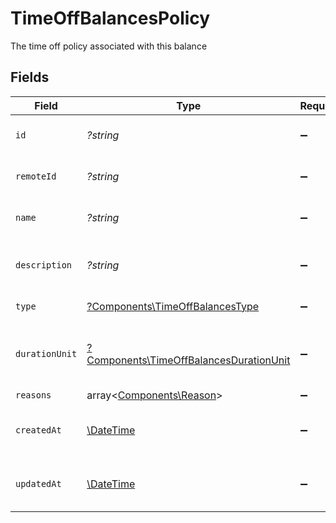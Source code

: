 # TimeOffBalancesPolicy

The time off policy associated with this balance


## Fields

| Field                                                                                             | Type                                                                                              | Required                                                                                          | Description                                                                                       | Example                                                                                           |
| ------------------------------------------------------------------------------------------------- | ------------------------------------------------------------------------------------------------- | ------------------------------------------------------------------------------------------------- | ------------------------------------------------------------------------------------------------- | ------------------------------------------------------------------------------------------------- |
| `id`                                                                                              | *?string*                                                                                         | :heavy_minus_sign:                                                                                | Unique identifier                                                                                 | 8187e5da-dc77-475e-9949-af0f1fa4e4e3                                                              |
| `remoteId`                                                                                        | *?string*                                                                                         | :heavy_minus_sign:                                                                                | Provider's unique identifier                                                                      | 8187e5da-dc77-475e-9949-af0f1fa4e4e3                                                              |
| `name`                                                                                            | *?string*                                                                                         | :heavy_minus_sign:                                                                                | The name of this policy                                                                           | Holidays                                                                                          |
| `description`                                                                                     | *?string*                                                                                         | :heavy_minus_sign:                                                                                | The description of this policy                                                                    | Usable for regional and national holidays of employees.                                           |
| `type`                                                                                            | [?Components\TimeOffBalancesType](../../Models/Components/TimeOffBalancesType.md)                 | :heavy_minus_sign:                                                                                | The type of this policy                                                                           |                                                                                                   |
| `durationUnit`                                                                                    | [?Components\TimeOffBalancesDurationUnit](../../Models/Components/TimeOffBalancesDurationUnit.md) | :heavy_minus_sign:                                                                                | The duration unit of the current policy                                                           |                                                                                                   |
| `reasons`                                                                                         | array<[Components\Reason](../../Models/Components/Reason.md)>                                     | :heavy_minus_sign:                                                                                | N/A                                                                                               |                                                                                                   |
| `createdAt`                                                                                       | [\DateTime](https://www.php.net/manual/en/class.datetime.php)                                     | :heavy_minus_sign:                                                                                | The created_at date of this policy                                                                | 2021-01-01T01:01:01.000Z                                                                          |
| `updatedAt`                                                                                       | [\DateTime](https://www.php.net/manual/en/class.datetime.php)                                     | :heavy_minus_sign:                                                                                | The updated_at date of this policy                                                                | 2021-01-01T01:01:01.000Z                                                                          |